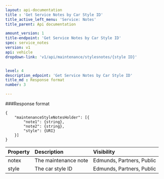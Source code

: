 ```yaml
---
layout: api-documentation
title : 'Get Service Notes by Car Style ID'
title_active_left_menu: 'Service: Notes'
title_parent: Api documentation

amount_version: 1
title-endpoint: 'Get Service Notes by Car Style ID'
spec: service_notes
version: v1
api: vehicle
dropdown-link: 'v1/api/maintenance/stylesnotes/{style ID}'


level: 4
description_edpoint: 'Get Service Notes by Car Style ID'
title_md : Response format
number: 3

---
```


###Response format

	{
	    "maintenanceStyleNotesHolder": [{
	        "note1": {string},
	        "note2": {string},
	        "style": {URI}
	    }]
	}

| Property      | Description                                              	| Visibility                |
|:--------------|:----------------------------------------------------------|:------------------------- |
| notex         | The maintenance note					                   	| Edmunds, Partners, Public |
| style         | The car style ID							                   	| Edmunds, Partners, Public |